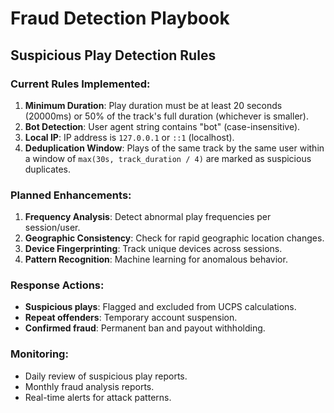 # Fraud Detection Playbook

## Suspicious Play Detection Rules

### Current Rules Implemented:
1.  **Minimum Duration**: Play duration must be at least 20 seconds (20000ms) or 50% of the track's full duration (whichever is smaller).
2.  **Bot Detection**: User agent string contains "bot" (case-insensitive).
3.  **Local IP**: IP address is `127.0.0.1` or `::1` (localhost).
4.  **Deduplication Window**: Plays of the same track by the same user within a window of `max(30s, track_duration / 4)` are marked as suspicious duplicates.

### Planned Enhancements:
1.  **Frequency Analysis**: Detect abnormal play frequencies per session/user.
2.  **Geographic Consistency**: Check for rapid geographic location changes.
3.  **Device Fingerprinting**: Track unique devices across sessions.
4.  **Pattern Recognition**: Machine learning for anomalous behavior.

### Response Actions:
-   **Suspicious plays**: Flagged and excluded from UCPS calculations.
-   **Repeat offenders**: Temporary account suspension.
-   **Confirmed fraud**: Permanent ban and payout withholding.

### Monitoring:
-   Daily review of suspicious play reports.
-   Monthly fraud analysis reports.
-   Real-time alerts for attack patterns.